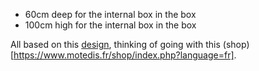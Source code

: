  - 60cm deep for the internal box in the box
 - 100cm high for the internal box in the box
 
 All based on this [design](http://www.mybenke.org/?p=2370), thinking of going with this (shop)[https://www.motedis.fr/shop/index.php?language=fr].
